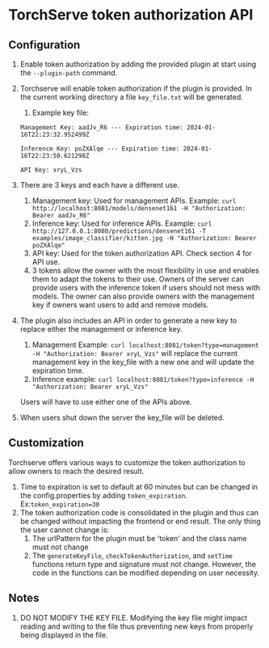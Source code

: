 # TorchServe token authorization API

## Configuration
1. Enable token authorization by adding the provided plugin at start using the `--plugin-path` command.
2. Torchserve will enable token authorization if the plugin is provided. In the current working directory a file `key_file.txt` will be generated.
    1. Example key file:

    `Management Key: aadJv_R6 --- Expiration time: 2024-01-16T22:23:32.952499Z`

    `Inference Key: poZXAlqe --- Expiration time: 2024-01-16T22:23:50.621298Z`

    `API Key: xryL_Vzs`
3. There are 3 keys and each have a different use.
    1. Management key: Used for management APIs. Example:
    `curl http://localhost:8081/models/densenet161 -H "Authorization: Bearer aadJv_R6"`
    2. Inference key: Used for inference APIs. Example:
    `curl http://127.0.0.1:8080/predictions/densenet161 -T examples/image_classifier/kitten.jpg -H "Authorization: Bearer poZXAlqe"`
    3. API key: Used for the token authorization API. Check section 4 for API use.
    4. 3 tokens allow the owner with the most flexibility in use and enables them to adapt the tokens to their use. Owners of the server can provide users with the inference token if users should not mess with models. The owner can also provide owners with the management key if owners want users to add and remove models.
4. The plugin also includes an API in order to generate a new key to replace either the management or inference key.
    1. Management Example:
    `curl localhost:8081/token?type=management -H "Authorization: Bearer xryL_Vzs"` will replace the current management key in the key_file with a new one and will update the expiration time.
    2. Inference example:
    `curl localhost:8081/token?type=inference -H "Authorization: Bearer xryL_Vzs"`

    Users will have to use either one of the APIs above.

5. When users shut down the server the key_file will be deleted.


## Customization
Torchserve offers various ways to customize the token authorization to allow owners to reach the desired result.
1. Time to expiration is set to default at 60 minutes but can be changed in the config.properties by adding `token_expiration`. Ex:`token_expiration=30`
2. The token authorization code is consolidated in the plugin and thus can be changed without impacting the frontend or end result. The only thing the user cannot change is:
    1. The urlPattern for the plugin must be 'token' and the class name must not change
    2. The `generateKeyFile`, `checkTokenAuthorization`, and `setTime` functions return type and signature must not change. However, the code in the functions can be modified depending on user necessity.

## Notes
1. DO NOT MODIFY THE KEY FILE. Modifying the key file might impact reading and writing to the file thus preventing new keys from properly being displayed in the file.
